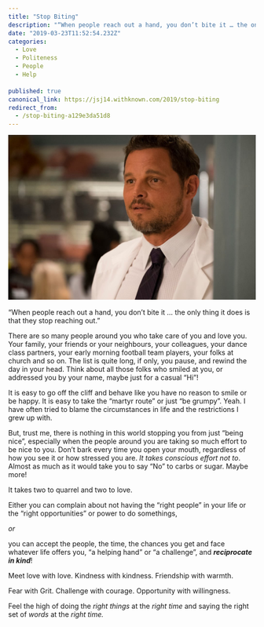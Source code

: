 ```yaml
---
title: "Stop Biting"
description: "“When people reach out a hand, you don’t bite it … the only thing it does is that they stop reaching out.” There are so many people around you who take care of you and love you. Your family, your…"
date: "2019-03-23T11:52:54.232Z"
categories: 
  - Love
  - Politeness
  - People
  - Help

published: true
canonical_link: https://jsj14.withknown.com/2019/stop-biting
redirect_from:
  - /stop-biting-a129e3da51d8
---
```


![](./asset-1.jpg)

“When people reach out a hand, you don’t bite it … the only thing it does is that they stop reaching out.”

There are so many people around you who take care of you and love you. Your family, your friends or your neighbours, your colleagues, your dance class partners, your early morning football team players, your folks at church and so on. The list is quite long, if only, you pause, and rewind the day in your head. Think about all those folks who smiled at you, or addressed you by your name, maybe just for a casual “Hi”!

It is easy to go off the cliff and behave like you have no reason to smile or be happy. It is easy to take the “martyr route” or just “be grumpy”. Yeah. I have often tried to blame the circumstances in life and the restrictions I grew up with.

But, trust me, there is nothing in this world stopping you from just “being nice”, especially when the people around you are taking so much effort to be nice to you. Don’t bark every time you open your mouth, regardless of how you see it or how stressed you are. _It takes conscious effort not to_. Almost as much as it would take you to say “No” to carbs or sugar. Maybe more!

It takes two to quarrel and two to love.

Either you can complain about not having the “right people” in your life or the “right opportunities” or power to do somethings,

_or_

you can accept the people, the time, the chances you get and face whatever life offers you, “a helping hand” or “a challenge”, and **_reciprocate in kind_**!

Meet love with love. Kindness with kindness. Friendship with warmth.

Fear with Grit. Challenge with courage. Opportunity with willingness.

Feel the high of doing the _right things_ at the _right time_ and saying the right set of _words_ at the _right time._
